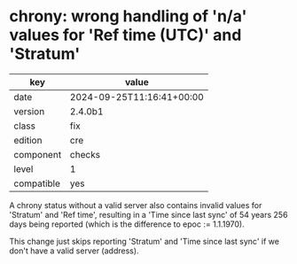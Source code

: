 [//]: # (werk v2)
# chrony: wrong handling of 'n/a' values for 'Ref time (UTC)' and 'Stratum'

key        | value
---------- | ---
date       | 2024-09-25T11:16:41+00:00
version    | 2.4.0b1
class      | fix
edition    | cre
component  | checks
level      | 1
compatible | yes

A chrony status without a valid server also contains invalid values for 'Stratum' and 'Ref time',
resulting in a 'Time since last sync' of 54 years 256 days being reported (which is the difference
to epoc := 1.1.1970).

This change just skips reporting 'Stratum' and 'Time since last sync' if we don't have a valid
server (address).
